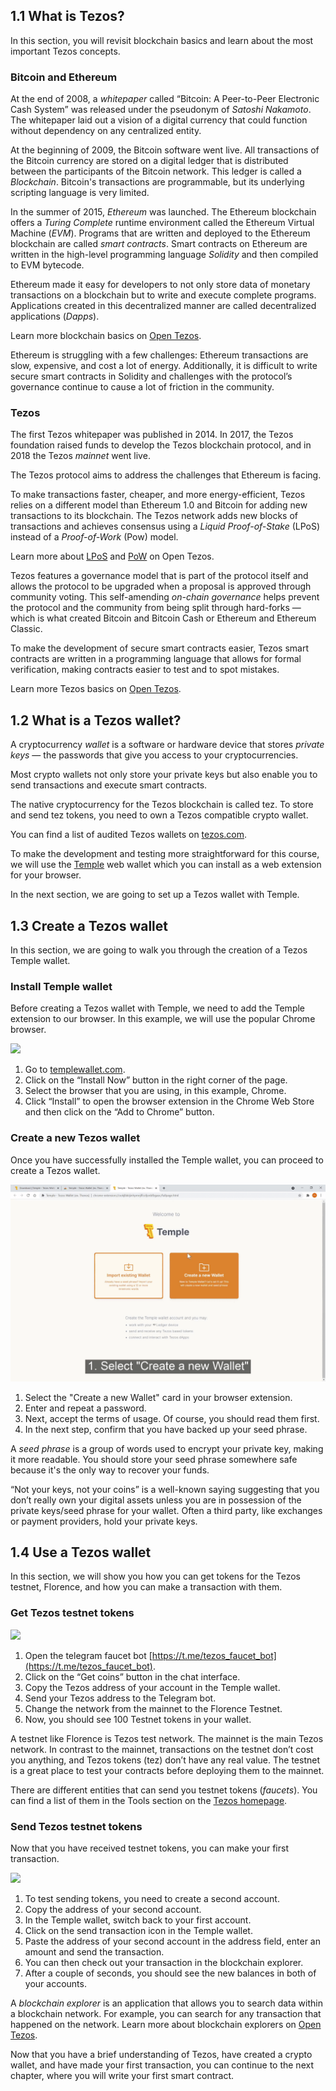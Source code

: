 ## 1.1 What is Tezos?
In this section, you will revisit blockchain basics and learn about the most important Tezos concepts.

### Bitcoin and Ethereum
At the end of 2008, a *whitepaper* called “Bitcoin: A Peer-to-Peer Electronic Cash System” was released under the pseudonym of *Satoshi Nakamoto*. The whitepaper laid out a vision of a digital currency that could function without dependency on any centralized entity.

At the beginning of 2009, the Bitcoin software went live. All transactions of the Bitcoin currency are stored on a digital ledger that is distributed between the participants of the Bitcoin network. This ledger is called a *Blockchain*. 
Bitcoin's transactions are programmable, but its underlying scripting language is very limited.

In the summer of 2015, *Ethereum* was launched. The Ethereum blockchain offers a *Turing Complete* runtime environment called the Ethereum Virtual Machine (*EVM*). 
Programs that are written and deployed to the Ethereum blockchain are called *smart contracts*. Smart contracts on Ethereum are written in the high-level programming language *Solidity* and then compiled to EVM bytecode.

Ethereum made it easy for developers to not only store data of monetary transactions on a blockchain but to write and execute complete programs. Applications created in this decentralized manner are called decentralized applications (*Dapps*).

Learn more blockchain basics on [Open Tezos](https://opentezos.com/blockchain-basics).

Ethereum is struggling with a few challenges: Ethereum transactions are slow, expensive, and cost a lot of energy. Additionally, it is difficult to write secure smart contracts in Solidity and challenges with the protocol’s governance continue to cause a lot of friction in the community.

### Tezos
The first Tezos whitepaper was published in 2014. In 2017, the Tezos foundation raised funds to develop the Tezos blockchain protocol, and in 2018 the Tezos *mainnet* went live.

The Tezos protocol aims to address the challenges that Ethereum is facing.

To make transactions faster, cheaper, and more energy-efficient, Tezos relies on a different model than Ethereum 1.0 and Bitcoin for adding new transactions to its blockchain. The Tezos network adds new blocks of transactions and achieves consensus using a *Liquid Proof-of-Stake* (LPoS) instead of a *Proof-of-Work* (Pow) model.

Learn more about [LPoS](https://opentezos.com/tezos-basics/liquid-proof-of-stake) and [PoW](https://opentezos.com/blockchain-basics/proof-of-work) on Open Tezos.

Tezos features a governance model that is part of the protocol itself and allows the protocol to be upgraded when a proposal is approved through community voting. This self-amending *on-chain governance* helps prevent the protocol and the community from being split through hard-forks — which is what created Bitcoin and Bitcoin Cash or Ethereum and Ethereum Classic.

To make the development of secure smart contracts easier, Tezos smart contracts are written in a programming language that allows for formal verification, making contracts easier to test and to spot mistakes.

Learn more Tezos basics on [Open Tezos](https://opentezos.com/tezos-basics).

## 1.2 What is a Tezos wallet?

A cryptocurrency *wallet* is a software or hardware device that stores *private keys* — the passwords that give you access to your cryptocurrencies.

Most crypto wallets not only store your private keys but also enable you to send transactions and execute smart contracts.

The native cryptocurrency for the Tezos blockchain is called tez. To store and send tez tokens, you need to own a Tezos compatible crypto wallet.

You can find a list of audited Tezos wallets on [tezos.com](https://tezos.com/learn/store-and-use/).

To make the development and testing more straightforward for this course, we will use the [Temple](https://templewallet.com/) web wallet which you can install as a web extension for your browser.

In the next section, we are going to set up a Tezos wallet with Temple.

## 1.3 Create a Tezos wallet

In this section, we are going to walk you through the creation of a Tezos Temple wallet.

### Install Temple wallet
Before creating a Tezos wallet with Temple, we need to add the Temple extension to our browser. In this example, we will use the popular Chrome browser.

![](https://raw.githubusercontent.com/moritzfelipe/tezos-development-101/main/content/gifs/tezos_1_3_1_install_temple.gif)

1. Go to [templewallet.com](https://templewallet.com/).
2. Click on the “Install Now” button in the right corner of the page.
3. Select the browser that you are using, in this example, Chrome.
4. Click “Install” to open the browser extension in the Chrome Web Store and then click on the “Add to Chrome” button. 

### Create a new Tezos wallet
Once you have successfully installed the Temple wallet, you can proceed to create a Tezos wallet.

![](https://raw.githubusercontent.com/moritzfelipe/tezos-development-101/main/content/gifs/tezos_1_3_2_create_wallet.gif)

1. Select the "Create a new Wallet" card in your browser extension.
2. Enter and repeat a password.
3. Next, accept the terms of usage. Of course, you should read them first.
4. In the next step, confirm that you have backed up your seed phrase. 

A *seed phrase* is a group of words used to encrypt your private key, making it more readable. You should store your seed phrase somewhere safe because it's the only way to recover your funds.

“Not your keys, not your coins” is a well-known saying suggesting that you don’t really own your digital assets unless you are in possession of the private keys/seed phrase for your wallet. Often a third party, like exchanges or payment providers, hold your private keys.

## 1.4 Use a Tezos wallet
In this section, we will show you how you can get tokens for the Tezos testnet, Florence, and how you can make a transaction with them.

### Get Tezos testnet tokens
![](https://raw.githubusercontent.com/moritzfelipe/tezos-development-101/main/content/gifs/tezos_1_4_1_get_tokens.gif)

1. Open the telegram faucet bot [https://t.me/tezos_faucet_bot](https://t.me/tezos_faucet_bot).
2. Click on the “Get coins” button in the chat interface.
3. Copy the Tezos address of your account in the Temple wallet.
4. Send your Tezos address to the Telegram bot.
5. Change the network from the mainnet to the Florence Testnet.
6. Now, you should see 100 Testnet tokens in your wallet.

A testnet like Florence is Tezos test network. The mainnet is the main Tezos network. In contrast to the mainnet, transactions on the testnet don’t cost you anything, and Tezos tokens (tez) don’t have any real value. The testnet is a great place to test your contracts before deploying them to the mainnet.

There are different entities that can send you testnet tokens (*faucets*). You can find a list of them in the Tools section on the [Tezos homepage](https://tezos.com/developer-portal).

### Send Tezos testnet tokens
Now that you have received testnet tokens, you can make your first transaction.

![](https://raw.githubusercontent.com/moritzfelipe/tezos-development-101/main/content/gifs/tezos_1_4_2_send_tokens.gif)

1. To test sending tokens, you need to create a second account.
2. Copy the address of your second account.
3. In the Temple wallet, switch back to your first account.
4. Click on the send transaction icon in the Temple wallet.
5. Paste the address of your second account in the address field, enter an amount and send the transaction.
6. You can then check out your transaction in the blockchain explorer.
7. After a couple of seconds, you should see the new balances in both of your accounts.

A *blockchain explorer* is an application that allows you to search data within a blockchain network. For example, you can search for any transaction that happened on the network. Learn more about blockchain explorers on [Open Tezos](https://opentezos.com/explorer).

Now that you have a brief understanding of Tezos, have created a crypto wallet, and have made your first transaction, you can continue to the next chapter, where you will write your first smart contract.
